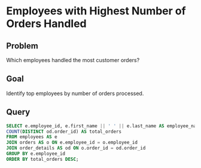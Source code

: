 
# Employees with Highest Number of Orders Handled

## Problem
Which employees handled the most customer orders?

## Goal
Identify top employees by number of orders processed.

## Query
```sql
SELECT e.employee_id, e.first_name || ' ' || e.last_name AS employee_name, 
COUNT(DISTINCT od.order_id) AS total_orders
FROM employees AS e
JOIN orders AS o ON e.employee_id = o.employee_id
JOIN order_details AS od ON o.order_id = od.order_id
GROUP BY e.employee_id 
ORDER BY total_orders DESC;

